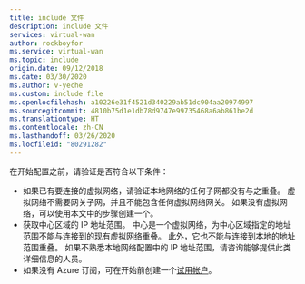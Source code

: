 ```yaml
---
title: include 文件
description: include 文件
services: virtual-wan
author: rockboyfor
ms.service: virtual-wan
ms.topic: include
origin.date: 09/12/2018
ms.date: 03/30/2020
ms.author: v-yeche
ms.custom: include file
ms.openlocfilehash: a10226e31f4521d340229ab51dc904aa20974997
ms.sourcegitcommit: 4810b75d1e1db78d9747e99735468a6ab861be2d
ms.translationtype: HT
ms.contentlocale: zh-CN
ms.lasthandoff: 03/26/2020
ms.locfileid: "80291282"
---
```

在开始配置之前，请验证是否符合以下条件：

* 如果已有要连接的虚拟网络，请验证本地网络的任何子网都没有与之重叠。 虚拟网络不需要网关子网，并且不能包含任何虚拟网络网关。 如果没有虚拟网络，可以使用本文中的步骤创建一个。
* 获取中心区域的 IP 地址范围。 中心是一个虚拟网络，为中心区域指定的地址范围不能与连接到的现有虚拟网络重叠。 此外，它也不能与连接到本地的地址范围重叠。 如果不熟悉本地网络配置中的 IP 地址范围，请咨询能够提供此类详细信息的人员。
* 如果没有 Azure 订阅，可在开始前创建一个[试用帐户](https://www.azure.cn/pricing/1rmb-trial)。

<!-- Update_Description: update meta properties, wording update, update link -->